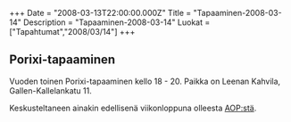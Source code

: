 +++
Date = "2008-03-13T22:00:00.000Z"
Title = "Tapaaminen-2008-03-14"
Description = "Tapaaminen-2008-03-14"
Luokat = ["Tapahtumat","2008/03/14"]
+++

Porixi-tapaaminen
-----------------

Vuoden toinen Porixi-tapaaminen kello 18 - 20. Paikka on Leenan Kahvila,
Gallen-Kallelankatu 11.

Keskusteltaneen ainakin edellisenä viikonloppuna olleesta
[AOP:stä](http://turuxi.org/AOP2008).
